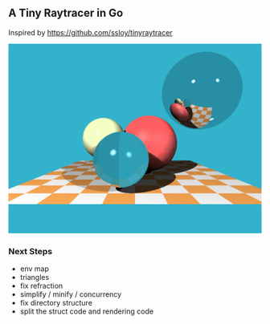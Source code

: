 ## A Tiny Raytracer in Go

Inspired by https://github.com/ssloy/tinyraytracer

![Output:](test.png)


### Next Steps

- env map
- triangles
- fix refraction
- simplify / minify / concurrency
- fix directory structure
- split the struct code and rendering code